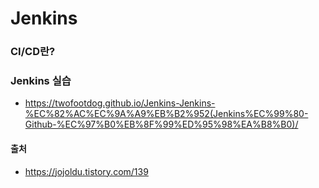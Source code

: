 # Jenkins

### CI/CD란?



### Jenkins 실습
- https://twofootdog.github.io/Jenkins-Jenkins-%EC%82%AC%EC%9A%A9%EB%B2%952(Jenkins%EC%99%80-Github-%EC%97%B0%EB%8F%99%ED%95%98%EA%B8%B0)/

#### 출처
- https://jojoldu.tistory.com/139